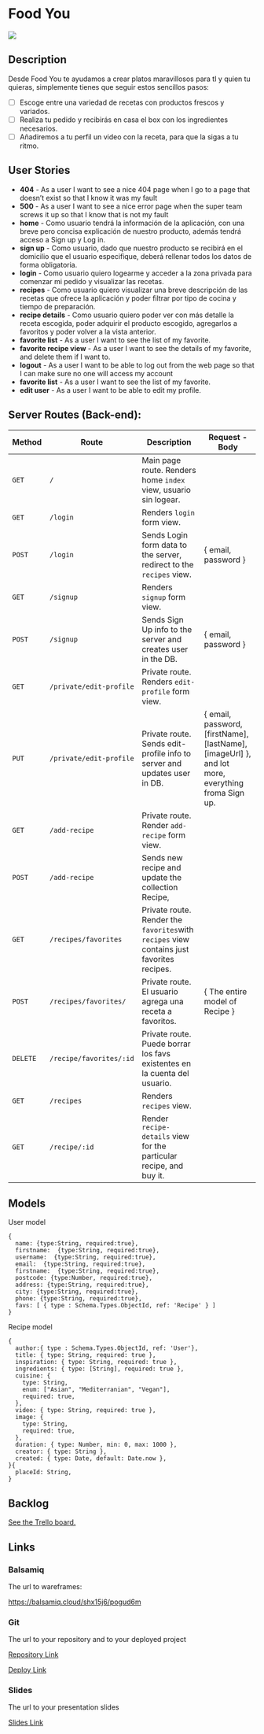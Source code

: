# Food You 

![](/home/daves/repos/M2-PROJECT/images/jason-briscoe-7MAjXGUmaPw-unsplash.jpg)

## Description

Desde Food You  te ayudamos a crear platos maravillosos para tI y quien tu quieras, simplemente tienes que seguir estos sencillos pasos:

- [ ] Escoge entre una variedad de recetas con productos frescos y variados.
- [ ] Realiza tu pedido y recibirás en casa el box con los ingredientes necesarios.
- [ ] Añadiremos a tu perfil un video con la receta, para que la sigas a tu ritmo.

## User Stories

- **404** - As a user I want to see a nice 404 page when I go to a page that doesn’t exist so that I know it was my fault
- **500** - As a user I want to see a nice error page when the super team screws it up so that I know that is not my fault
- **home** - Como usuario tendrá la información de la aplicación, con una breve pero concisa explicación de nuestro producto, además tendrá acceso a Sign up y Log in.
- **sign up** - Como usuario, dado que nuestro producto se recibirá en el domicilio que el usuario especifique, deberá rellenar todos los datos de forma obligatoria.
- **login** - Como usuario quiero logearme y acceder a la zona privada para comenzar mi pedido y visualizar las recetas.
- **recipes** - Como usuario quiero visualizar  una breve descripción de las recetas que ofrece la aplicación y poder filtrar por tipo de cocina y tiempo de preparación.
- **recipe details** - Como usuario quiero poder ver con más detalle la receta escogida, poder adquirir el producto escogido, agregarlos a favoritos y  poder volver a la vista anterior. 
- **favorite list** - As a user I want to see the list of my favorite.
- **favorite recipe view** - As a user I want to see the details of my favorite, and delete them if I want to.
- **logout** - As a user I want to be able to log out from the web page so that I can make sure no one will access my account
- **favorite list** - As a user I want to see the list of my favorite.
- **edit user** - As a user I want to be able to edit my profile.



## Server Routes (Back-end):



| **Method** | **Route**               | **Description**                                              | Request - Body                                               |
| ---------- | ----------------------- | ------------------------------------------------------------ | ------------------------------------------------------------ |
| `GET`      | `/`                     | Main page route. Renders home `index` view, usuario sin logear. |                                                              |
| `GET`      | `/login`                | Renders `login` form view.                                   |                                                              |
| `POST`     | `/login`                | Sends Login form data to the server, redirect to the  `recipes` view. | { email, password }                                          |
| `GET`      | `/signup`               | Renders `signup` form view.                                  |                                                              |
| `POST`     | `/signup`               | Sends Sign Up info to the server and creates user in the DB. | { email, password }                                          |
| `GET`      | `/private/edit-profile` | Private route. Renders `edit-profile` form view.             |                                                              |
| `PUT`      | `/private/edit-profile` | Private route. Sends edit-profile info to server and updates user in DB. | { email, password, [firstName], [lastName], [imageUrl] }, and lot more, everything froma Sign up. |
| `GET`      | `/add-recipe`           | Private route. Render `add-recipe` form view.                |                                                              |
| `POST`     | `/add-recipe`           | Sends new recipe and update the collection Recipe,           |                                                              |
| `GET`      | `/recipes/favorites`    | Private route. Render the `favorites`with `recipes` view contains just favorites recipes. |                                                              |
| `POST`     | `/recipes/favorites/`   | Private route. El usuario agrega una receta a favoritos.     | { The entire model of Recipe }                               |
| `DELETE`   | `/recipe/favorites/:id` | Private route. Puede borrar los favs existentes en la cuenta del usuario. |                                                              |
| `GET`      | `/recipes`              | Renders `recipes` view.                                      |                                                              |
| `GET`      | `/recipe/:id`           | Render `recipe-details` view for the particular recipe, and buy it. |                                                              |



## Models

User model

```
{
  name: {type:String, required:true},
  firstname:  {type:String, required:true},
  username:  {type:String, required:true}, 
  email:  {type:String, required:true}, 
  firstname:  {type:String, required:true}, 
  postcode: {type:Number, required:true},
  address: {type:String, required:true},
  city: {type:String, required:true},
  phone: {type:String, required:true},
  favs: [ { type : Schema.Types.ObjectId, ref: 'Recipe' } ]
}
```

Recipe model

```
{
  author:{ type : Schema.Types.ObjectId, ref: 'User'},
  title: { type: String, required: true },
  inspiration: { type: String, required: true },
  ingredients: { type: [String], required: true },
  cuisine: {
    type: String,
    enum: ["Asian", "Mediterranian", "Vegan"],
    required: true,
  },
  video: { type: String, required: true },
  image: {
    type: String,
    required: true,
  },
  duration: { type: Number, min: 0, max: 1000 },
  creator: { type: String },
  created: { type: Date, default: Date.now },
}{
  placeId: String,
}
```



## Backlog

[See the Trello board.](https://trello.com/b/Ni3giVKf/ironhackproject)



## Links

### Balsamiq

The url to  wareframes:

https://balsamiq.cloud/shx15j6/pogud6m



### Git

The url to your repository and to your deployed project

[Repository Link](https://gist.github.com/ross-u/8f91ec13aeaf35a1ba7603848284703f)

[Deploy Link](https://gist.github.com/ross-u/8f91ec13aeaf35a1ba7603848284703f)



### Slides

The url to your presentation slides

[Slides Link](https://docs.google.com/presentation/d/1P5FIi0vHZBUcgUtmt1M4_lLCO5dwdJ4UOgtJa4ehGfk/edit?usp=sharing)